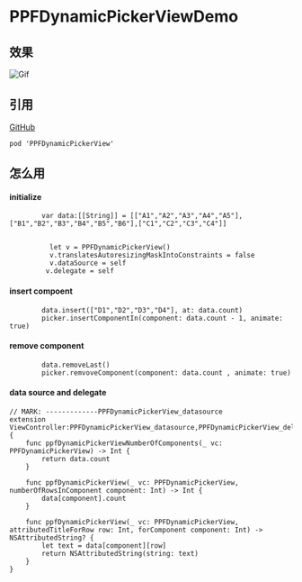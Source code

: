 # PPFDynamicPickerViewDemo

## 效果

![Gif](https://upload-images.jianshu.io/upload_images/2261768-f8bd8f388e94e44c.gif?imageMogr2/auto-orient/strip)
## 引用

[GitHub](https://github.com/panpengfei21/PPFDynamicPickerViewDemo.git)
```
pod 'PPFDynamicPickerView'
```

## 怎么用

#### initialize
```
        var data:[[String]] = [["A1","A2","A3","A4","A5"],["B1","B2","B3","B4","B5","B6"],["C1","C2","C3","C4"]]


          let v = PPFDynamicPickerView()
          v.translatesAutoresizingMaskIntoConstraints = false
          v.dataSource = self
         v.delegate = self
```

#### insert compoent
```
        data.insert(["D1","D2","D3","D4"], at: data.count)
        picker.insertComponentIn(component: data.count - 1, animate: true)
```
#### remove component
```
        data.removeLast()
        picker.remvoveComponent(component: data.count , animate: true)
```

#### data source and delegate
```
// MARK: -------------PPFDynamicPickerView_datasource
extension ViewController:PPFDynamicPickerView_datasource,PPFDynamicPickerView_delegate {
    func ppfDynamicPickerViewNumberOfComponents(_ vc: PPFDynamicPickerView) -> Int {
        return data.count
    }
    
    func ppfDynamicPickerView(_ vc: PPFDynamicPickerView, numberOfRowsInComponent component: Int) -> Int {
        data[component].count
    }
    
    func ppfDynamicPickerView(_ vc: PPFDynamicPickerView, attributedTitleForRow row: Int, forComponent component: Int) -> NSAttributedString? {
        let text = data[component][row]
        return NSAttributedString(string: text)
    }
}


```
